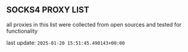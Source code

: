 ## SOCKS4 PROXY LIST

all proxies in this list were collected from open sources and tested for functionality

last update: `2025-01-20 15:51:45.490143+00:00`